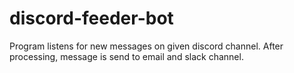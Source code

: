 # discord-feeder-bot
Program listens for new messages on given discord channel. After processing, message is send to email and slack channel. 
